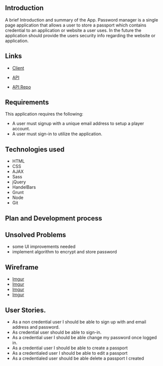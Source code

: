 ## Introduction

A brief Introduction and summary of the App.
Password manager is a single page application that allows a user to store a passport which contains credential to an application or website a user uses.
In the future the application should provide the users security info regarding the website or application.

## Links

  - [Client](https://acharlesl.github.io/Password-Manager-app/)

  - [API](https://passportman-api.herokuapp.com/)

  - [API Repo](https://github.com/ACharlesL/Password-Manager-api)

## Requirements

This application requires the following:
  - A user must signup with a unique email address to setup a player account.
  - A user must sign-in to utilize the application.

## Technologies used

* HTML
* CSS
* AJAX
* Sass
* jQuery
* HandelBars
* Grunt
* Node
* Git

## Plan and Development process


## Unsolved Problems
  - some UI improvements needed
  - implement algorithm to encrypt and store password


## Wireframe
  - [Imgur](https://i.imgur.com/BaG8QYp.jpg)
  - [Imgur](https://i.imgur.com/490lLU6.jpg)
  - [Imgur](https://i.imgur.com/F7pJGK9.jpg)
  - [Imgur](https://i.imgur.com/wxIjQWW.jpg)

## User Stories.
* As a non credential user I should be able to sign up with and email address and password.
* As credential user should be able to sign-in.
* As a credential user I should be able change my password once logged in.
* As a credential user I should be able to create a passport
* As a credentialed user I should be able to edit a passport
* As a credentialed user should be able delete a passport I created
